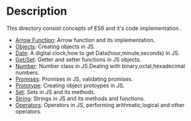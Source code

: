 # Description
This directory consist concepts of ES6 and it's code implementation .

- [Arrow Function](https://github.com/Shiwang0-0/Triweb-Learning/blob/main/JavaScript/arrow_function.js): Arrow function and its implementation.
- [Objects](https://github.com/Shiwang0-0/Triweb-Learning/blob/main/JavaScript/objects.js): Creating objects in JS.
- [Date](https://github.com/Shiwang0-0/Triweb-Learning/blob/main/JavaScript/Date.js): A digital clock,how to get Data(hour,minute,seconds) in JS.
- [Get/Set](https://github.com/Shiwang0-0/Triweb-Learning/blob/main/JavaScript/getter_setter.js): Getter and setter functions in JS objects.
- [Number](https://github.com/Shiwang0-0/Triweb-Learning/blob/main/JavaScript/numbers.js): Number class in JS.Dealing with binary,octal,hexadecimal numbers.
- [Promises](https://github.com/Shiwang0-0/Triweb-Learning/blob/main/JavaScript/promises.js): Promises in JS, validating promises.
- [Prototype](https://github.com/Shiwang0-0/Triweb-Learning/blob/main/JavaScript/prototype.js): Creating object protoypes in JS.
- [Set](https://github.com/Shiwang0-0/Triweb-Learning/blob/main/JavaScript/set.js): Sets in JS and its methods.
- [String](https://github.com/Shiwang0-0/Triweb-Learning/blob/main/JavaScript/defining_objects.js): Strings in JS and its methods and functions.
- [Operators](https://github.com/Shiwang0-0/Triweb-Learning/blob/main/JavaScript/operators.js): Operators in JS, performing arithmatic,logical and other operators.






           